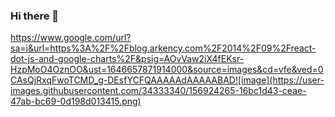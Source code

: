 ### Hi there 👋

https://www.google.com/url?sa=i&url=https%3A%2F%2Fblog.arkency.com%2F2014%2F09%2Freact-dot-js-and-google-charts%2F&psig=AOvVaw2iX4fEKsr-HzpMoO4OznOO&ust=1646657871914000&source=images&cd=vfe&ved=0CAsQjRxqFwoTCMD_g-DEsfYCFQAAAAAdAAAAABAD![image](https://user-images.githubusercontent.com/34333340/156924265-16bc1d43-ceae-47ab-bc69-0d198d013415.png)

<!--
**anessamiee/anessamiee** is a ✨ _special_ ✨ repository because its `README.md` (this file) appears on your GitHub profile.

Here are some ideas to get you started:

- 🔭 I’m currently working on ...
- 🌱 I’m currently learning ...
- 👯 I’m looking to collaborate on ...
- 🤔 I’m looking for help with ...
- 💬 Ask me about ...
- 📫 How to reach me: ...
- 😄 Pronouns: ...
- ⚡ Fun fact: ...
-->
